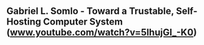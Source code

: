 Gabriel L. Somlo - Toward a Trustable, Self-Hosting Computer System (www.youtube.com/watch?v=5IhujGl_-K0)
- 